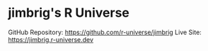 # jimbrig's R Universe

GitHub Repository: <https://github.com/r-universe/jimbrig> 
Live Site: <https://jimbrig.r-universe.dev>
